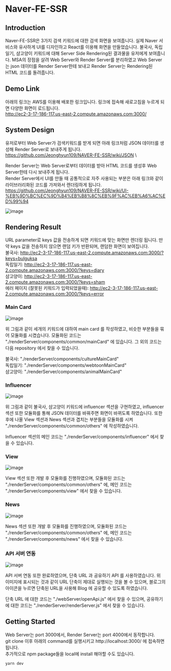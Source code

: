 # Naver-FE-SSR

## Introduction

Naver-FE-SSR은 3가지 검색 키워드에 대한 검색 화면을 보여줍니다. 실제 Naver 서비스와 유사하게 UI를 디자인하고 React를 이용해 화면을 만들었습니다. 불국사, 독립일기, 샴고양이 키워드에 대해 Server Side Rendering된 결과물을 유저에게 보여줍니다. MSA의 장점을 살려 Web Server와 Render Server를 분리하였고 Web Server는 json 데이터를 Render Server한테 보내고 Render Server는 Rendering된 HTML 코드를 돌려줍니다.

## Demo Link

아래의 링크는 AWS를 이용해 배포한 링크입니다. 링크에 접속해 새로고침을 누르게 되면 다양한 화면이 로드됩니다. \
http://ec2-3-17-186-117.us-east-2.compute.amazonaws.com:3000/

## System Design

유저로부터 Web Server가 검색키워드를 받게 되면 아래 링크처럼 JSON 데이터를 생성해 Render Server로 보내주게 됩니다.
https://github.com/Jeonghyun109/NAVER-FE-SSR/wiki/JSON \

Render Server는 Web Server로부터 데이터를 받아 HTML 코드를 생성후 Web Server한테 다시 보내주게 됩니다. \
Render Server에서 UI를 만들 때 공통적으로 자주 사용되는 부분은 아래 링크와 같이 라이브러리화된 코드를 가져와서 렌더링하게 됩니다. \
https://github.com/Jeonghyun109/NAVER-FE-SSR/wiki/UI-%EB%9D%BC%EC%9D%B4%EB%B8%8C%EB%9F%AC%EB%A6%AC%ED%99%94

![image](https://user-images.githubusercontent.com/87184009/145199863-3b15798c-fb44-437e-ac49-37de14f38eb9.png)

## Rendering Result

URL parameter로 keys 값을 전송하게 되면 키워드에 맞는 화면만 렌더링 됩니다. 만약 keys 값을 전송하지 않으면 랜덤 키가 반환되며, 랜덤한 화면이 보여집니다. \
불국사: http://ec2-3-17-186-117.us-east-2.compute.amazonaws.com:3000/?keys=bulguksa \
독립일기: http://ec2-3-17-186-117.us-east-2.compute.amazonaws.com:3000/?keys=diary \
샴고양이: http://ec2-3-17-186-117.us-east-2.compute.amazonaws.com:3000/?keys=sham \
에러 페이지 (잘못된 키워드가 입력되었을때): http://ec2-3-17-186-117.us-east-2.compute.amazonaws.com:3000/?keys=error

### Main Card

![image](https://user-images.githubusercontent.com/87184009/145201474-56302c5d-1170-4e81-ae0b-69803d08aff5.png)

위 그림과 같이 세개의 키워드에 대하여 main card 를 작성하였고, 비슷한 부분들을 묶어 모듈화를 시켰습니다.
모듈화된 코드는 "./renderServer/components/common/mainCard" 에 있습니다.
그 외의 코드는 다음 repository 에서 찾을 수 있습니다.

불국사: "./renderServer/components/cultureMainCard" \
독립일기: "./renderServer/components/webtoonMainCard" \
샴고양이: "./renderServer/components/animalMainCard"

### Influencer

![image](https://user-images.githubusercontent.com/87184009/145202194-c4e7b395-b302-4983-9f7d-6077d5f2d84e.png)

위 그림과 같이 불국사, 샴고양이 키워드에 influencer 섹션을 구현하였고, influencer 섹션 또한 모듈화를 통해 JSON 데이터를 바꿔주면 화면이 바뀌도록 하였습니다. 또한 후에 나올 View 섹션과 News 섹션과 겹치는 부분들을 모듈화를 시켜 "./renderServer/components/common/others" 에 작성하였습니다.

Influencer 섹션의 메인 코드는 "./renderServer/components/influencer" 에서 찾을 수 있습니다.

### View

![image](https://user-images.githubusercontent.com/87184009/145202743-164cfc7d-bf3a-471f-ad49-78e757403448.png)

View 섹션 또한 개발 후 모듈화를 진행하였으며, 모듈화된 코드는 "./renderServer/components/common/others" 에, 메인 코드는 "./renderServer/components/view" 에서 찾을 수 있습니다.

### News

![image](https://user-images.githubusercontent.com/87184009/145203194-2e8c75f0-9a3e-43f8-bdc4-f5bb43fa83f3.png)

News 섹션 또한 개발 후 모듈화를 진행하였으며, 모듈화된 코드는 "./renderServer/components/common/others" 에, 메인 코드는 "./renderServer/components/news" 에서 찾을 수 있습니다.

### API 서버 연동

![image](https://user-images.githubusercontent.com/74249745/145216911-9d4424bc-e21a-4497-afd1-aefb8073396a.png)

API 서버 연동 또한 완료하였으며, 단축 URL 과 공유하기 API 를 사용하였습니다. 위 이미지에 표시되는 것과 같이 URL 단축이 제대로 실행되는 것을 볼 수 있으며, 블로그의 아이콘을 누르면 단축된 URL을 사용해 Blog 에 공유할 수 있도록 하였습니다.

단축 URL 에 대한 코드는 "./webServer/openApi.js" 에서 찾을 수 있으며, 공유하기에 대한 코드는 "./renderServer/renderServer.js" 에서 찾을 수 있습니다.

## Getting Started

Web Server는 port 3000에서, Render Server는 port 4000에서 동작합니다. \
git clone 이후 아래의 command를 실행시키고 http://localhost:3000/ 에 접속하면 됩니다. \
추가적으로 npm package들을 local에 install 해야할 수도 있습니다.

```
yarn dev
```
